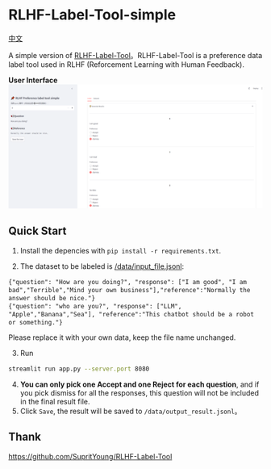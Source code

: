 # RLHF-Label-Tool-simple
[中文](README.md)

A simple version of [RLHF-Label-Tool](https://github.com/SupritYoung/RLHF-Label-Tool)。RLHF-Label-Tool is a preference data label tool used in RLHF (Reforcement Learning with Human Feedback).

**User Interface**
<img width="1206" alt="image" src="project.PNG">

## Quick Start
1. Install the depencies with `pip install -r requirements.txt`.

2. The dataset to be labeled is [/data/input_file.jsonl](data/input_file.jsonl):
```
{"question": "How are you doing?", "response": ["I am good", "I am bad","Terrible","Mind your own business"],"reference":"Normally the answer should be nice."}
{"question": "who are you?", "response": ["LLM", "Apple","Banana","Sea"], "reference":"This chatbot should be a robot or something."}
```
Please replace it with your own data, keep the file name unchanged.

3. Run
```bash
streamlit run app.py --server.port 8080
```
4. **You can only pick one Accept and one Reject for each question**, and if you pick dismiss for all the responses, this question will not be included in the final result file.
5. Click `Save`, the result will be saved to `/data/output_result.jsonl`。


## Thank
https://github.com/SupritYoung/RLHF-Label-Tool
